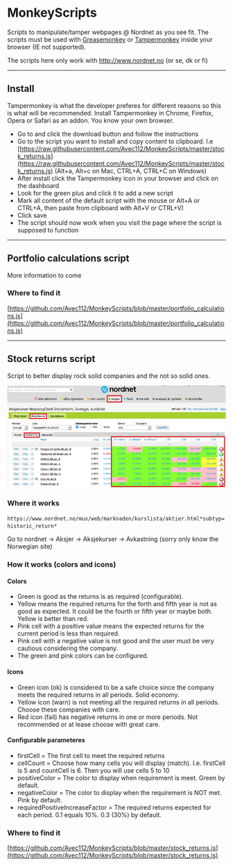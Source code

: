 # MonkeyScripts

Scripts to manipulate/tamper webpages @ Nordnet as you see fit. The scripts must be used with [Greasemonkey](http://www.greasespot.net/) or [Tampermonkey](https://tampermonkey.net/) inside your browser (IE not supported).

The scripts here only work with http://www.nordnet.no (or se, dk or fi)

---

## Install
Tampermonkey is what the developer preferes for different reasons so this is what will be recommended. 
Install Tampermonkey in Chrome, Firefox, Opera or Safari as an addon. You know your own browser.
* Go to [](https://tampermonkey.net/) and click the download button and follow the instructions
* Go to the script you want to install and copy content to clipboard. I.e [https://raw.githubusercontent.com/Avec112/MonkeyScripts/master/stock_returns.js](https://raw.githubusercontent.com/Avec112/MonkeyScripts/master/stock_returns.js) (Alt+a, Alt+c on Mac, CTRL+A, CTRL+C on Windows)
* After install click the Tampermonkey icon in your browser and click on the dashboard
* Look for the green plus and click it to add a new script
* Mark all content of the default script with the mouse or Alt+A or CTRL+A, then paste from clipboard with Alt+V or CTRL+V)
* Click save
* The script should now work when you visit the page where the script is supposed to function

---

## Portfolio calculations script
More information to come

### Where to find it
[https://github.com/Avec112/MonkeyScripts/blob/master/portfolio_calculations.js](https://github.com/Avec112/MonkeyScripts/blob/master/portfolio_calculations.js)

---

## Stock returns script
Script to better display rock solid companies and the not so solid ones. 

![](https://raw.githubusercontent.com/Avec112/MonkeyScripts/master/stock_returns.png)

### Where it works
`https://www.nordnet.no/mux/web/marknaden/kurslista/aktier.html*subtyp=historic_return*`

Go to nordnet -> Aksjer -> Aksjekurser -> Avkastning (sorry only know the Norwegian site)

### How it works (colors and icons)

#### Colors
* Green is good as the returns is as required (configurable).
* Yellow means the required returns for the forth and fifth year is not as good as expected. It could be the fourth or fifth year or maybe both. Yellow is better than red.
* Pink cell with a positive value means the expected returns for the current period is less than required. 
* Pink cell with a negative value is not good and the user must be very cautious considering the company.  
* The green and pink colors can be configured. 

#### Icons
* Green icon (ok) is considered to be a safe choice since the company meets the required returns in all periods. Solid economy.
* Yellow icon (warn) is not meeting all the required returns in all periods. Choose these companies with care.  
* Red icon (fail) has negative returns in one or more periods. Not recommended or at lease choose with great care.  

#### Configurable parameteres
* firstCell = The first cell to meet the required returns
* cellCount = Choose how many cells you will display (match). I.e. firstCell is 5 and countCell is 6. Then you will use cells 5 to 10
* positiveColor = The color to display when requirement is meet. Green by default.
* negativeColor = The color to display when the requirement is NOT met. Pink by default.
* requiredPositiveIncreaseFactor = The required returns expected for each period. 0.1 equals 10%. 0.3 (30%) by default.

### Where to find it
[https://github.com/Avec112/MonkeyScripts/blob/master/stock_returns.js](https://github.com/Avec112/MonkeyScripts/blob/master/stock_returns.js)
